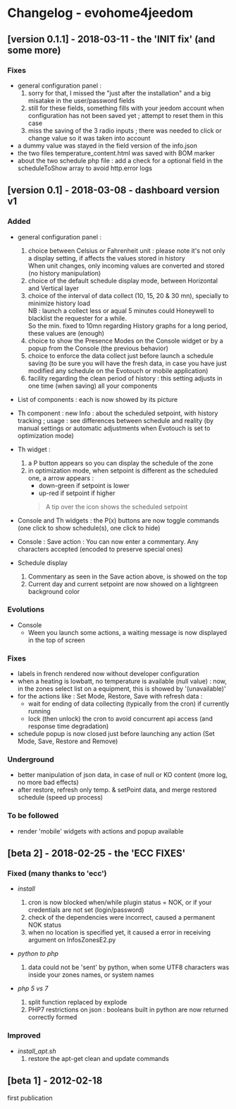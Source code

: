# Changelog - evohome4jeedom

## [version 0.1.1] - 2018-03-11 - the 'INIT fix' (and some more)
### Fixes
- general configuration panel :
	1. sorry for that, I missed the "just after the installation" and a big misatake in the user/password fields
	2. still for these fields, something fills with your jeedom account when configuration has not been saved yet ; attempt to reset them in this case
	3. miss the saving of the 3 radio inputs ; there was needed to click or change value so it was taken into account
- a dummy value was stayed in the field version of the info.json
- the two files temperature_content.html was saved with BOM marker
- about the two schedule php file : add a check for a optional field in the scheduleToShow array to avoid http.error logs

## [version 0.1] - 2018-03-08 - dashboard version v1
### Added
- general configuration panel :
	1. choice between Celsius or Fahrenheit unit : please note it's not only a display setting, if affects the values stored in history<br/>
	When unit changes, only incoming values are converted and stored (no history manipulation)
	2. choice of the default schedule display mode, between Horizontal and Vertical layer
	3. choice of the interval of data collect (10, 15, 20 & 30 mn), specially to minimize history load<br/>
	NB : launch a collect less or aqual 5 minutes could Honeywell to blacklist the requester for a while.<br/>
	So the min. fixed to 10mn regarding History graphs for a long period, these values are (enough)
	4. choice to show the Presence Modes on the Console widget or by a popup from the Console (the previous behavior)
	5. choice to enforce the data collect just before launch a schedule saving (to be sure you will have the fresh data, in case you have just modified any schedule on the Evotouch or mobile application)
	6. facility regarding the clean period of history : this setting adjusts in one time (when saving) all your components 

- List of components : each is now showed by its picture

- Th component : new Info : about the scheduled setpoint, with history tracking ; usage : see differences between schedule and reality (by manual settings or automatic adjustments when Evotouch is set to optimization mode)
 
- Th widget :
	1. a P button appears so you can display the schedule of the zone
	2. in optimization mode, when setpoint is different as the scheduled one, a arrow appears :
		- down-green if setpoint is lower
		- up-red if setpoint if higher
		> A tip over the icon shows the scheduled setpoint

- Console and Th widgets : the P(x) buttons are now toggle commands (one click to show schedule(s), one click to hide)

- Console : Save action : You can now enter a commentary. Any characters accepted (encoded to preserve special ones)

- Schedule display
	1. Commentary as seen in the Save action above, is showed on the top
	2. Current day and current setpoint are now showed on a lightgreen background color

### Evolutions
- Console
	- Ween you launch some actions, a waiting message is now displayed in the top of screen

### Fixes
- labels in french rendered now without developer configuration
- when a heating is lowbatt, no temperature is available (null value) : now, in the zones select list on a equipment, this is showed by '(unavailable)'
- for the actions like : Set Mode, Restore, Save with refresh data :
	- wait for ending of data collecting (typically from the cron) if currently running
	- lock (then unlock) the cron to avoid concurrent api access (and response time degradation)
- schedule popup is now closed just before launching any action (Set Mode, Save, Restore and Remove)

### Underground
- better manipulation of json data, in case of null or KO content (more log, no more bad effects)
- after restore, refresh only temp. & setPoint data, and merge restored schedule (speed up process)

### To be followed
- render 'mobile' widgets with actions and popup available

## [beta 2] - 2018-02-25 - the 'ECC FIXES'

### Fixed (many thanks to 'ecc')
- *install*<br/>
	1. cron is now  blocked when/while plugin status = NOK, or if your credentials are not set (login/password)<br/>
	2. check of the dependencies were incorrect, caused a permanent NOK status<br/>
	3. when no location is specified yet, it caused a error in receiving argument on InfosZonesE2.py<br/>

- *python to php*<br/>
	1. data could not be 'sent' by python, when some UTF8 characters was inside your zones names, or system names<br/>

- *php 5 vs 7*<br/>
	1. split function replaced by explode<br/>
	2. PHP7 restrictions on json : booleans built in python are now returned correctly formed<br/>

### Improved
- *install_apt.sh*<br/>
	1. restore the apt-get clean and update commands 

## [beta 1] - 2012-02-18
first publication

